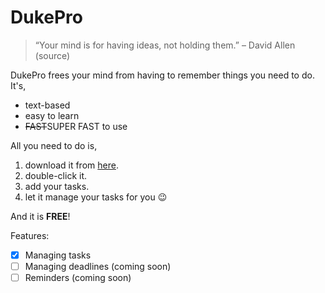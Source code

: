 # **DukePro**
> “Your mind is for having ideas, not holding them.” – David Allen (source)

DukePro frees your mind from having to remember things you need to do. It's,

- text-based
- easy to learn
- ~~FAST~~SUPER FAST to use

All you need to do is,

1. download it from [here](https://github.com/Hwww23/ip).
2. double-click it.
3. add your tasks.
4. let it manage your tasks for you 😉

And it is **FREE**!

Features:

- [x] Managing tasks 
- [ ] Managing deadlines (coming soon) 
- [ ] Reminders (coming soon)
